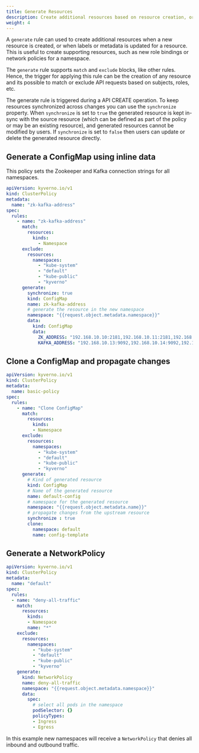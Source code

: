 ```yaml
---
title: Generate Resources
description: Create additional resources based on resource creation, or label/metadata changes. 
weight: 4
---
```


A ```generate``` rule can used to create additional resources when a new resource is created, or when labels or metadata is updated for a resource. This is useful to create supporting resources, such as new role bindings or network policies for a namespace.

The `generate` rule supports `match` and `exclude` blocks, like other rules. Hence, the trigger for applying this rule can be the creation of any resource and its possible to match or exclude API requests based on subjects, roles, etc. 

The generate rule is triggered during a API CREATE operation. To keep resources synchronized across changes you can use the `synchronize` property. When `synchronize`  is set to `true`  the generated resource is kept in-sync with the source resource (which can be defined as part of the policy or may be an existing resource), and generated resources cannot be modified by users. If  `synchronize` is set to  `false` then users can update or delete the generated resource directly.


## Generate a ConfigMap using inline data

This policy sets the Zookeeper and Kafka connection strings for all namespaces.

```yaml
apiVersion: kyverno.io/v1
kind: ClusterPolicy
metadata:
  name: "zk-kafka-address"
spec:
  rules:
    - name: "zk-kafka-address"
      match:
        resources:
          kinds:
            - Namespace
      exclude:
        resources:
          namespaces:
            - "kube-system"
            - "default"
            - "kube-public"
            - "kyverno"
      generate:
        synchronize: true
        kind: ConfigMap
        name: zk-kafka-address
        # generate the resource in the new namespace
        namespace: "{{request.object.metadata.namespace}}"
        data:
          kind: ConfigMap
          data:
            ZK_ADDRESS: "192.168.10.10:2181,192.168.10.11:2181,192.168.10.12:2181"
            KAFKA_ADDRESS: "192.168.10.13:9092,192.168.10.14:9092,192.168.10.15:9092"
```

## Clone a ConfigMap and propagate changes

````yaml
apiVersion: kyverno.io/v1
kind: ClusterPolicy
metadata:
  name: basic-policy
spec:
  rules:
    - name: "Clone ConfigMap"
      match:
        resources:
          kinds: 
          - Namespace
      exclude:
        resources:
          namespaces:
            - "kube-system"
            - "default"
            - "kube-public"
            - "kyverno"
      generate:
        # Kind of generated resource 
        kind: ConfigMap 
        # Name of the generated resource
        name: default-config 
        # namespace for the generated resource
        namespace: "{{request.object.metadata.name}}" 
        # propagate changes from the upstream resource
        synchronize : true
        clone:
          namespace: default
          name: config-template
````

## Generate a NetworkPolicy

````yaml
apiVersion: kyverno.io/v1
kind: ClusterPolicy
metadata:
  name: "default"
spec:
  rules:
  - name: "deny-all-traffic"
    match:
      resources: 
        kinds:
        - Namespace
        name: "*"
    exclude:
      resources:
        namespaces:
          - "kube-system"
          - "default"
          - "kube-public"
          - "kyverno"
    generate: 
      kind: NetworkPolicy
      name: deny-all-traffic
      namespace: "{{request.object.metadata.namespace}}" 
      data:  
        spec:
          # select all pods in the namespace
          podSelector: {}
          policyTypes: 
          - Ingress
          - Egress
````

In this example new namespaces will receive a `NetworkPolicy` that denies all inbound and outbound traffic.


